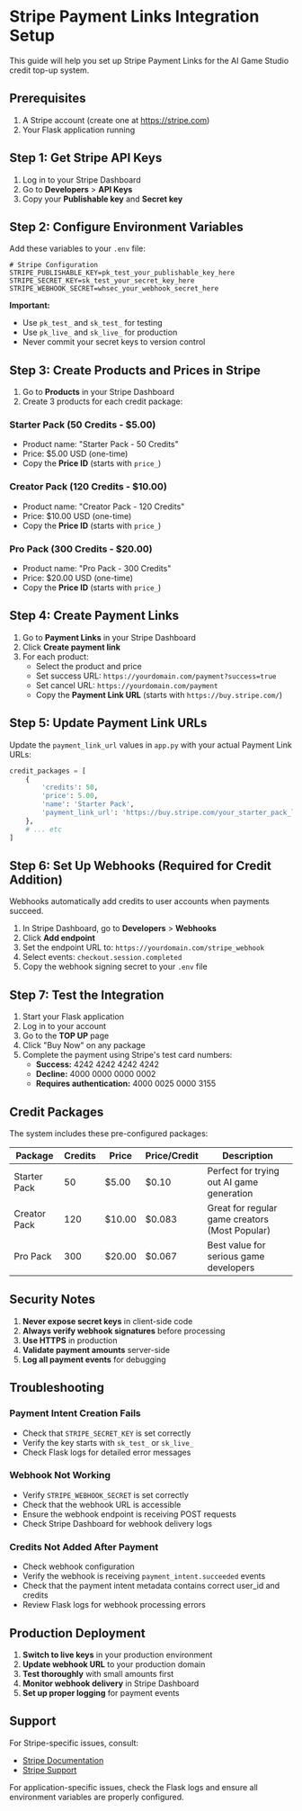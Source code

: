 # Stripe Payment Links Integration Setup

This guide will help you set up Stripe Payment Links for the AI Game Studio credit top-up system.

## Prerequisites

1. A Stripe account (create one at https://stripe.com)
2. Your Flask application running

## Step 1: Get Stripe API Keys

1. Log in to your Stripe Dashboard
2. Go to **Developers** > **API Keys**
3. Copy your **Publishable key** and **Secret key**

## Step 2: Configure Environment Variables

Add these variables to your `.env` file:

```env
# Stripe Configuration
STRIPE_PUBLISHABLE_KEY=pk_test_your_publishable_key_here
STRIPE_SECRET_KEY=sk_test_your_secret_key_here
STRIPE_WEBHOOK_SECRET=whsec_your_webhook_secret_here
```

**Important:** 
- Use `pk_test_` and `sk_test_` for testing
- Use `pk_live_` and `sk_live_` for production
- Never commit your secret keys to version control

## Step 3: Create Products and Prices in Stripe

1. Go to **Products** in your Stripe Dashboard
2. Create 3 products for each credit package:

### Starter Pack (50 Credits - $5.00)
- Product name: "Starter Pack - 50 Credits"
- Price: $5.00 USD (one-time)
- Copy the **Price ID** (starts with `price_`)

### Creator Pack (120 Credits - $10.00)
- Product name: "Creator Pack - 120 Credits"
- Price: $10.00 USD (one-time)
- Copy the **Price ID** (starts with `price_`)

### Pro Pack (300 Credits - $20.00)
- Product name: "Pro Pack - 300 Credits"
- Price: $20.00 USD (one-time)
- Copy the **Price ID** (starts with `price_`)

## Step 4: Create Payment Links

1. Go to **Payment Links** in your Stripe Dashboard
2. Click **Create payment link**
3. For each product:
   - Select the product and price
   - Set success URL: `https://yourdomain.com/payment?success=true`
   - Set cancel URL: `https://yourdomain.com/payment`
   - Copy the **Payment Link URL** (starts with `https://buy.stripe.com/`)

## Step 5: Update Payment Link URLs

Update the `payment_link_url` values in `app.py` with your actual Payment Link URLs:

```python
credit_packages = [
    {
        'credits': 50, 
        'price': 5.00, 
        'name': 'Starter Pack', 
        'payment_link_url': 'https://buy.stripe.com/your_starter_pack_link'
    },
    # ... etc
]
```

## Step 6: Set Up Webhooks (Required for Credit Addition)

Webhooks automatically add credits to user accounts when payments succeed.

1. In Stripe Dashboard, go to **Developers** > **Webhooks**
2. Click **Add endpoint**
3. Set the endpoint URL to: `https://yourdomain.com/stripe_webhook`
4. Select events: `checkout.session.completed`
5. Copy the webhook signing secret to your `.env` file

## Step 7: Test the Integration

1. Start your Flask application
2. Log in to your account
3. Go to the **TOP UP** page
4. Click "Buy Now" on any package
5. Complete the payment using Stripe's test card numbers:
   - **Success:** 4242 4242 4242 4242
   - **Decline:** 4000 0000 0000 0002
   - **Requires authentication:** 4000 0025 0000 3155

## Credit Packages

The system includes these pre-configured packages:

| Package | Credits | Price | Price/Credit | Description |
|---------|---------|-------|--------------|-------------|
| Starter Pack | 50 | $5.00 | $0.10 | Perfect for trying out AI game generation |
| Creator Pack | 120 | $10.00 | $0.083 | Great for regular game creators (Most Popular) |
| Pro Pack | 300 | $20.00 | $0.067 | Best value for serious game developers |

## Security Notes

1. **Never expose secret keys** in client-side code
2. **Always verify webhook signatures** before processing
3. **Use HTTPS** in production
4. **Validate payment amounts** server-side
5. **Log all payment events** for debugging

## Troubleshooting

### Payment Intent Creation Fails
- Check that `STRIPE_SECRET_KEY` is set correctly
- Verify the key starts with `sk_test_` or `sk_live_`
- Check Flask logs for detailed error messages

### Webhook Not Working
- Verify `STRIPE_WEBHOOK_SECRET` is set correctly
- Check that the webhook URL is accessible
- Ensure the webhook endpoint is receiving POST requests
- Check Stripe Dashboard for webhook delivery logs

### Credits Not Added After Payment
- Check webhook configuration
- Verify the webhook is receiving `payment_intent.succeeded` events
- Check that the payment intent metadata contains correct user_id and credits
- Review Flask logs for webhook processing errors

## Production Deployment

1. **Switch to live keys** in your production environment
2. **Update webhook URL** to your production domain
3. **Test thoroughly** with small amounts first
4. **Monitor webhook delivery** in Stripe Dashboard
5. **Set up proper logging** for payment events

## Support

For Stripe-specific issues, consult:
- [Stripe Documentation](https://stripe.com/docs)
- [Stripe Support](https://support.stripe.com)

For application-specific issues, check the Flask logs and ensure all environment variables are properly configured.
